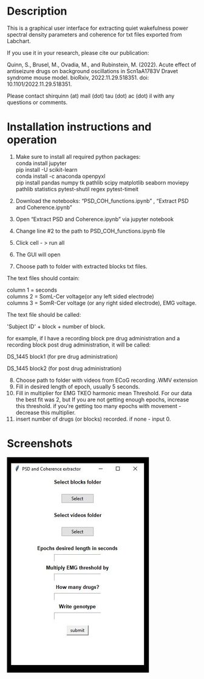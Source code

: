 # Description

This is a graphical user interface for extracting quiet wakefulness power spectral density parameters and coherence for txt files exported from Labchart. 

If you use it in your research, please cite our publication: 

Quinn, S., Brusel, M., Ovadia, M., and Rubinstein, M. (2022). Acute effect of antiseizure drugs on background oscillations in Scn1aA1783V Dravet syndrome mouse model. bioRxiv, 2022.11.29.518351. doi: 10.1101/2022.11.29.518351.

Please contact shirquinn (at) mail (dot) tau (dot) ac (dot) il with any questions or comments.

# Installation instructions and operation

1.	Make sure to install all required python packages:     
  conda install jupyter       
  pip install -U scikit-learn    
  conda install -c anaconda openpyxl    
  pip install pandas numpy tk pathlib scipy matplotlib seaborn moviepy pathlib statistics pytest-shutil regex pytest-timeit

2.	Download the notebooks: “PSD_COH_functions.ipynb” , “Extract PSD and Coherence.ipynb”
3.	Open “Extract PSD and Coherence.ipynb” via jupyter notebook
4.	Change line #2 to the path to PSD_COH_functions.ipynb file
5.	Click cell - > run all
6.	The GUI will open
7.	Choose path to folder with extracted blocks txt files. 

The text files should contain:

column 1 = seconds    
columns 2 = SomL-Cer voltage(or any left sided electrode)    
columns 3 = SomR-Cer voltage (or any right sided electrode), EMG voltage.    

The text file should be called: 

'Subject ID' + block + number of block. 

for example, if I have a recording block pre drug administration and a recording block post drug administration, it will be called:

DS_1445 block1 (for pre drug administration)

DS_1445 block2 (for post drug administration)

8.	Choose path to folder with videos from ECoG recording .WMV extension
9.	Fill in desired length of epoch, usually 5 seconds.
10.	Fill in multiplier for EMG TKEO harmonic mean Threshold. For our data the best fit was 2, but If you are not getting enough epochs, increase this threshold. if you're getting too many epochs with movement - decrease this multiplier.
11.	insert number of drugs (or blocks) recorded. if none - input 0.

# Screenshots
![Screenshot](Screenshot.JPG)

